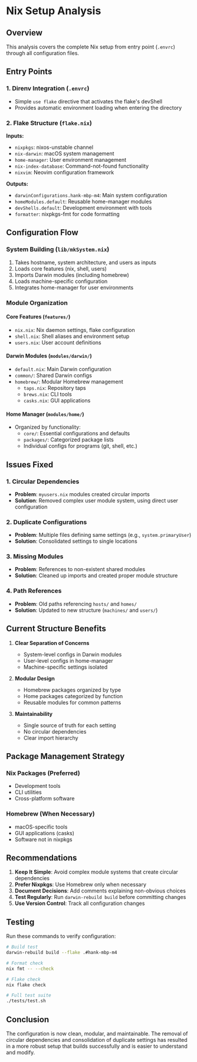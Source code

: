 # Nix Setup Analysis

## Overview
This analysis covers the complete Nix setup from entry point (`.envrc`) through all configuration files.

## Entry Points

### 1. Direnv Integration (`.envrc`)
- Simple `use flake` directive that activates the flake's devShell
- Provides automatic environment loading when entering the directory

### 2. Flake Structure (`flake.nix`)
**Inputs:**
- `nixpkgs`: nixos-unstable channel
- `nix-darwin`: macOS system management
- `home-manager`: User environment management
- `nix-index-database`: Command-not-found functionality
- `nixvim`: Neovim configuration framework

**Outputs:**
- `darwinConfigurations.hank-mbp-m4`: Main system configuration
- `homeModules.default`: Reusable home-manager modules
- `devShells.default`: Development environment with tools
- `formatter`: nixpkgs-fmt for code formatting

## Configuration Flow

### System Building (`lib/mkSystem.nix`)
1. Takes hostname, system architecture, and users as inputs
2. Loads core features (nix, shell, users)
3. Imports Darwin modules (including homebrew)
4. Loads machine-specific configuration
5. Integrates home-manager for user environments

### Module Organization

#### Core Features (`features/`)
- `nix.nix`: Nix daemon settings, flake configuration
- `shell.nix`: Shell aliases and environment setup
- `users.nix`: User account definitions

#### Darwin Modules (`modules/darwin/`)
- `default.nix`: Main Darwin configuration
- `common/`: Shared Darwin configs
- `homebrew/`: Modular Homebrew management
  - `taps.nix`: Repository taps
  - `brews.nix`: CLI tools
  - `casks.nix`: GUI applications

#### Home Manager (`modules/home/`)
- Organized by functionality:
  - `core/`: Essential configurations and defaults
  - `packages/`: Categorized package lists
  - Individual configs for programs (git, shell, etc.)

## Issues Fixed

### 1. Circular Dependencies
- **Problem**: `myusers.nix` modules created circular imports
- **Solution**: Removed complex user module system, using direct user configuration

### 2. Duplicate Configurations
- **Problem**: Multiple files defining same settings (e.g., `system.primaryUser`)
- **Solution**: Consolidated settings to single locations

### 3. Missing Modules
- **Problem**: References to non-existent shared modules
- **Solution**: Cleaned up imports and created proper module structure

### 4. Path References
- **Problem**: Old paths referencing `hosts/` and `homes/`
- **Solution**: Updated to new structure (`machines/` and `users/`)

## Current Structure Benefits

1. **Clear Separation of Concerns**
   - System-level configs in Darwin modules
   - User-level configs in home-manager
   - Machine-specific settings isolated

2. **Modular Design**
   - Homebrew packages organized by type
   - Home packages categorized by function
   - Reusable modules for common patterns

3. **Maintainability**
   - Single source of truth for each setting
   - No circular dependencies
   - Clear import hierarchy

## Package Management Strategy

### Nix Packages (Preferred)
- Development tools
- CLI utilities
- Cross-platform software

### Homebrew (When Necessary)
- macOS-specific tools
- GUI applications (casks)
- Software not in nixpkgs

## Recommendations

1. **Keep It Simple**: Avoid complex module systems that create circular dependencies
2. **Prefer Nixpkgs**: Use Homebrew only when necessary
3. **Document Decisions**: Add comments explaining non-obvious choices
4. **Test Regularly**: Run `darwin-rebuild build` before committing changes
5. **Use Version Control**: Track all configuration changes

## Testing

Run these commands to verify configuration:
```bash
# Build test
darwin-rebuild build --flake .#hank-mbp-m4

# Format check
nix fmt -- --check

# Flake check
nix flake check

# Full test suite
./tests/test.sh
```

## Conclusion

The configuration is now clean, modular, and maintainable. The removal of circular dependencies and consolidation of duplicate settings has resulted in a more robust setup that builds successfully and is easier to understand and modify.